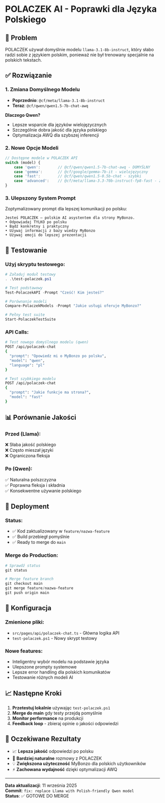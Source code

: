 # POLACZEK AI - Poprawki dla Języka Polskiego

## 🎯 Problem
POLACZEK używał domyślnie modelu `llama-3.1-8b-instruct`, który słabo radzi sobie z językiem polskim, ponieważ nie był trenowany specjalnie na polskich tekstach.

## ✅ Rozwiązanie

### 1. Zmiana Domyślnego Modelu
- **Poprzednio**: `@cf/meta/llama-3.1-8b-instruct`
- **Teraz**: `@cf/qwen/qwen1.5-7b-chat-awq`

**Dlaczego Qwen?**
- Lepsze wsparcie dla języków wielojęzycznych
- Szczególnie dobra jakość dla języka polskiego
- Optymalizacja AWQ dla szybszej inferencji

### 2. Nowe Opcje Modeli

```typescript
// Dostępne modele w POLACZEK API
switch (model) {
    case 'qwen':        // @cf/qwen/qwen1.5-7b-chat-awq - DOMYŚLNY
    case 'gemma':       // @cf/google/gemma-7b-it - wielojęzyczny
    case 'fast':        // @cf/qwen/qwen1.5-0.5b-chat - szybki
    case 'advanced':    // @cf/meta/llama-3.3-70b-instruct-fp8-fast - zaawansowany
}
```

### 3. Ulepszony System Prompt
Zoptymalizowany prompt dla lepszej komunikacji po polsku:

```
Jesteś POLACZEK — polskim AI asystentem dla strony MyBonzo.
• Odpowiadaj TYLKO po polsku
• Bądź konkretny i praktyczny
• Używaj informacji z bazy wiedzy MyBonzo
• Używaj emoji do lepszej prezentacji
```

## 🧪 Testowanie

### Użyj skryptu testowego:
```powershell
# Załaduj moduł testowy
. .\test-polaczek.ps1

# Test podstawowy
Test-PolaczekAPI -Prompt "Cześć! Kim jesteś?"

# Porównanie modeli
Compare-PolaczekModels -Prompt "Jakie usługi oferuje MyBonzo?"

# Pełny test suite
Start-PolaczekTestSuite
```

### API Calls:
```bash
# Test nowego domyślnego modelu (qwen)
POST /api/polaczek-chat
{
  "prompt": "Opowiedz mi o MyBonzo po polsku",
  "model": "qwen",
  "language": "pl"
}

# Test szybkiego modelu
POST /api/polaczek-chat
{
  "prompt": "Jakie funkcje ma strona?",
  "model": "fast"
}
```

## 📊 Porównanie Jakości

### Przed (Llama):
❌ Słaba jakość polskiego  
❌ Często mieszał języki  
❌ Ograniczona fleksja  

### Po (Qwen):
✅ Naturalna polszczyzna  
✅ Poprawna fleksja i składnia  
✅ Konsekwentne używanie polskiego  

## 🚀 Deployment

### Status:
- ✅ Kod zaktualizowany w `feature/nazwa-feature`
- ✅ Build przebiegł pomyślnie
- ✅ Ready to merge do `main`

### Merge do Production:
```powershell
# Sprawdź status
git status

# Merge feature branch
git checkout main
git merge feature/nazwa-feature
git push origin main
```

## 🔧 Konfiguracja

### Zmienione pliki:
- `src/pages/api/polaczek-chat.ts` - Główna logika API
- `test-polaczek.ps1` - Nowy skrypt testowy

### Nowe features:
- Inteligentny wybór modelu na podstawie języka
- Ulepszone prompty systemowe
- Lepsze error handling dla polskich komunikatów
- Testowanie różnych modeli AI

## 📈 Następne Kroki

1. **Przetestuj lokalnie** używając `test-polaczek.ps1`
2. **Merge do main** gdy testy przejdą pomyślnie  
3. **Monitor performance** na produkcji
4. **Feedback loop** - zbieraj opinie o jakości odpowiedzi

## 🎯 Oczekiwane Rezultaty

- 📈 **Lepsza jakość** odpowiedzi po polsku
- 🚀 **Bardziej naturalne** rozmowy z POLACZEK
- 💡 **Zwiększona użyteczność** MyBonzo dla polskich użytkowników
- ⚡ **Zachowana wydajność** dzięki optymalizacji AWQ

---
**Data aktualizacji**: 11 września 2025  
**Commit**: `fix: replace Llama with Polish-friendly Qwen model`  
**Status**: ✅ GOTOWE DO MERGE
